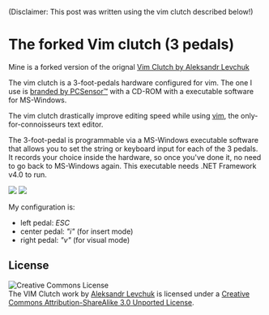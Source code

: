 (Disclaimer: This post was written using the vim clutch described below!)

The forked Vim clutch (3 pedals)
================================

Mine is a forked version of the orignal [Vim Clutch by Aleksandr Levchuk](https://github.com/alevchuk/vim-clutch/blob/master/README.md) 

The vim clutch is a 3-foot-pedals hardware configured for vim. The one I use is [branded by PCSensor™](http://www.pcsensor.com/index.php?_a=viewProd&productId=55) with a CD-ROM with a executable software for MS-Windows.

The vim clutch drastically improve editing speed while using [vim](http://www.vim.org/about.php), the only-for-connoisseurs text editor.

The 3-foot-pedal is programmable via a MS-Windows executable software that allows you to set the string or keyboard input for each of the 3 pedals. It records your choice inside the hardware, so once you've done it, no need to go back to MS-Windows again. This executable needs .NET Framework v4.0 to run.

<img src="https://github.com/ronanguilloux/writings/public/raw/master/cim-clutch-1.jpg" />

<img src="https://github.com/ronanguilloux/writings/public/raw/master/cim-clutch-2.jpg" />

My configuration is:

* left pedal: *ESC*
* center pedal: *"i"* (for insert mode)
* right pedal: *"v"* (for visual mode)

## License ##

<img alt="Creative Commons License"
style="border-width:0" src="http://i.creativecommons.org/l/by-sa/3.0/88x31.png"
 />
 <br /><span xmlns:dct="http://purl.org/dc/terms/" 
 href="http://purl.org/dc/dcmitype/Text" property="dct:title" 
 rel="dct:type">The VIM Clutch work</span> by <a 
 xmlns:cc="http://creativecommons.org/ns#" 
 href="https://github.com/alevchuk/vim-clutch" property="cc:attributionName" 
 rel="cc:attributionURL">Aleksandr Levchuk</a> is licensed under a <a 
 rel="license" href="http://creativecommons.org/licenses/by-sa/3.0/">Creative 
 Commons Attribution-ShareAlike 3.0 Unported License</a>.
